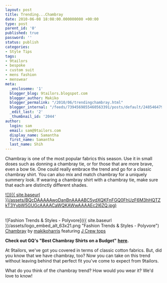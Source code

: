 ```yaml
---
layout: post
title: Trending...Chambray
date: 2010-06-08 18:08:00.000000000 +00:00
type: post
parent_id: '0'
published: true
password: ''
status: publish
categories:
- Style Tips
tags:
- 9tailors
- bespoke
- custom suit
- mens fashion
- menswear
meta:
  _encloseme: '1'
  blogger_blog: 9tailors.blogspot.com
  blogger_author: Makiko
  blogger_permalink: "/2010/06/trendingchambray.html"
  blogger_internal: "/feeds/7394569855460563391/posts/default/2485464795560203576"
  _edit_last: '2'
  _thumbnail_id: '2044'
author:
  login: sam
  email: sam@9tailors.com
  display_name: Samantha
  first_name: Samantha
  last_name: Shih
---
```

Chambray is one of the most popular fabrics this season. Use it in small doses such as donning a chambray tie, or for those that are more brave, even a bow tie. One could really embrace the trend and go for a classic chambray shirt. You can also mix and match chambray for a uniquely summery look. If wearing a chambray shirt with a chambray tie, make sure that each are distinctly different shades.

[![]({{ site.baseurl }}/assets/BQcDAAAAAwoDanBnAAAABC5vdXQKFnFGQ0FhUzF6M3hHQTZkT3YybW5GUGcAAAACaWQKAWwAAAAEc2l6ZQ.jpg)](http://2.bp.blogspot.com/_20LDsLnO2rk/TA6PFxpaypI/AAAAAAAAAIU/Ot2N4g7M5qo/s1600/BQcDAAAAAwoDanBnAAAABC5vdXQKFnFGQ0FhUzF6M3hHQTZkT3YybW5GUGcAAAACaWQKAWwAAAAEc2l6ZQ.jpg)[  
](http://www.polyvore.com/)[  
](http://www.polyvore.com/)

![Fashion Trends & Styles - Polyvore]({{ site.baseurl }}/assets/logo_embed_alt_63x21.png "Fashion Trends & Styles - Polyvore")  
[Chambray](http://www.polyvore.com/chambray/set?.embedder=1536106&.mid=embed&id=19505482) by [makikoharris](http://www.polyvore.com/cgi/profile?.embedder=1536106&.mid=embed&id=1536106) featuring [J Crew tops](http://www.polyvore.com/j_crew_tops/shop?brand=J+Crew&category_id=11)

**Check out GQ's "Best Chambray Shirts on a Budget"** [**here**](http://www.gq.com/style/wear-it-now/201004/best-chambray-shirts-budget-gray-chambray)**.**

At 9tailors, we've got you covered in terms of classic cotton fabrics. But, did you know that we have chambray, too? Now you can take on this trend without leaving behind that perfect fit you've come to expect from 9tailors.

  

What do you think of the chambray trend? How would you wear it? We'd love to know!